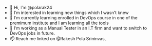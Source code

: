 - 👋 Hi, I’m @polarak24
- 👀 I’m interested in learning new things which I wasn't knew
- 🌱 I’m currently learning enrolled in DevOps course in one of the premimum institute and I am learning all the tools
- 💞️ I’m working as a Manual Tester in an I.T firm and want to switch to DevOps jobs in future. 
- 📫 Reach me linked on @Rakesh Pola Srininvas,

<!---
polarak24/polarak24 is a ✨ special ✨ repository because its `README.md` (this file) appears on your GitHub profile.
You can click the Preview link to take a look at your changes.
--->
